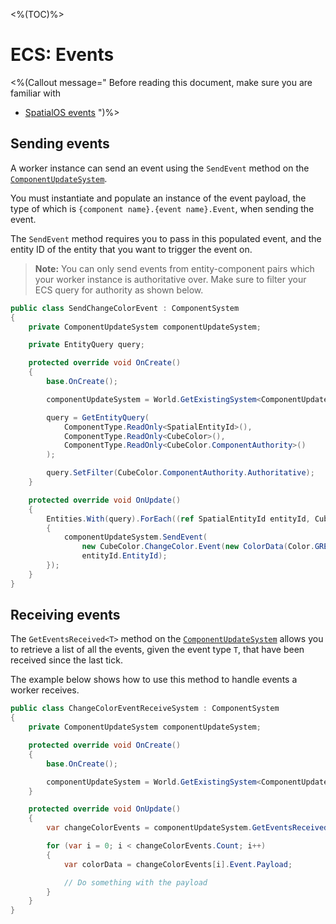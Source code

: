 <%(TOC)%>

# ECS: Events

<%(Callout message="
Before reading this document, make sure you are familiar with

  * [SpatialOS events](https://docs.improbable.io/reference/latest/shared/design/object-interaction#events)
")%>

## Sending events

A worker instance can send an event using the `SendEvent` method on the [`ComponentUpdateSystem`]({{urlRoot}}/api/core/component-update-system).

You must instantiate and populate an instance of the event payload, the type of which is `{component name}.{event name}.Event`, when sending the event.

The `SendEvent` method requires you to pass in this populated event, and the entity ID of the entity that you want to trigger the event on.

> **Note:** You can only send events from entity-component pairs which your worker instance is authoritative over. Make sure to filter your ECS query for authority as shown below.

```csharp
public class SendChangeColorEvent : ComponentSystem
{
    private ComponentUpdateSystem componentUpdateSystem;

    private EntityQuery query;

    protected override void OnCreate()
    {
        base.OnCreate();

        componentUpdateSystem = World.GetExistingSystem<ComponentUpdateSystem>();

        query = GetEntityQuery(
            ComponentType.ReadOnly<SpatialEntityId>(),
            ComponentType.ReadOnly<CubeColor>(),
            ComponentType.ReadOnly<CubeColor.ComponentAuthority>()
        );

        query.SetFilter(CubeColor.ComponentAuthority.Authoritative);
    }

    protected override void OnUpdate()
    {
        Entities.With(query).ForEach((ref SpatialEntityId entityId, CubeColor cubeColor) =>
        {
            componentUpdateSystem.SendEvent(
                new CubeColor.ChangeColor.Event(new ColorData(Color.GREEN)),
                entityId.EntityId);
        });
    }
}
```

## Receiving events

The `GetEventsReceived<T>` method on the [`ComponentUpdateSystem`]({{urlRoot}}/api/core/component-update-system) allows you to retrieve a list of all the events, given the event type `T`, that have been received since the last tick.

The example below shows how to use this method to handle events a worker receives.

```csharp
public class ChangeColorEventReceiveSystem : ComponentSystem
{
    private ComponentUpdateSystem componentUpdateSystem;

    protected override void OnCreate()
    {
        base.OnCreate();

        componentUpdateSystem = World.GetExistingSystem<ComponentUpdateSystem>();
    }

    protected override void OnUpdate()
    {
        var changeColorEvents = componentUpdateSystem.GetEventsReceived<CubeColor.ChangeColor.Event>();

        for (var i = 0; i < changeColorEvents.Count; i++)
        {
            var colorData = changeColorEvents[i].Event.Payload;

            // Do something with the payload
        }
    }
}
```
